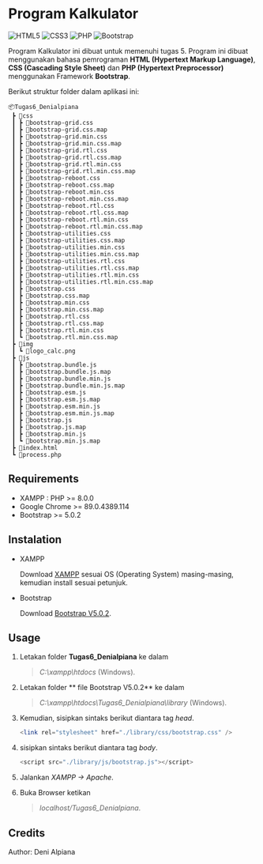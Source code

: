 # Program Kalkulator

<img alt="HTML5" src="https://img.shields.io/badge/html5%20-%23E34F26.svg?&style=for-the-badge&logo=html5&logoColor=white"/> 
<img alt="CSS3" src="https://img.shields.io/badge/css3%20-%231572B6.svg?&style=for-the-badge&logo=css3&logoColor=white"/>
<img alt="PHP" src="https://img.shields.io/badge/php-%23777BB4.svg?&style=for-the-badge&logo=php&logoColor=white"/>
<img alt="Bootstrap" src="https://img.shields.io/badge/bootstrap%20-%23563D7C.svg?&style=for-the-badge&logo=bootstrap&logoColor=white"/>

Program Kalkulator ini dibuat untuk memenuhi tugas 5. Program ini dibuat menggunakan bahasa pemrograman **HTML (Hypertext Markup Language)**, **CSS (Cascading Style Sheet)** dan **PHP (Hypertext Preprocessor)** menggunakan Framework **Bootstrap**.

Berikut struktur folder dalam aplikasi ini:

```
📦Tugas6_Denialpiana
 ┣ 📂css
 ┃ ┣ 📜bootstrap-grid.css
 ┃ ┣ 📜bootstrap-grid.css.map
 ┃ ┣ 📜bootstrap-grid.min.css
 ┃ ┣ 📜bootstrap-grid.min.css.map
 ┃ ┣ 📜bootstrap-grid.rtl.css
 ┃ ┣ 📜bootstrap-grid.rtl.css.map
 ┃ ┣ 📜bootstrap-grid.rtl.min.css
 ┃ ┣ 📜bootstrap-grid.rtl.min.css.map
 ┃ ┣ 📜bootstrap-reboot.css
 ┃ ┣ 📜bootstrap-reboot.css.map
 ┃ ┣ 📜bootstrap-reboot.min.css
 ┃ ┣ 📜bootstrap-reboot.min.css.map
 ┃ ┣ 📜bootstrap-reboot.rtl.css
 ┃ ┣ 📜bootstrap-reboot.rtl.css.map
 ┃ ┣ 📜bootstrap-reboot.rtl.min.css
 ┃ ┣ 📜bootstrap-reboot.rtl.min.css.map
 ┃ ┣ 📜bootstrap-utilities.css
 ┃ ┣ 📜bootstrap-utilities.css.map
 ┃ ┣ 📜bootstrap-utilities.min.css
 ┃ ┣ 📜bootstrap-utilities.min.css.map
 ┃ ┣ 📜bootstrap-utilities.rtl.css
 ┃ ┣ 📜bootstrap-utilities.rtl.css.map
 ┃ ┣ 📜bootstrap-utilities.rtl.min.css
 ┃ ┣ 📜bootstrap-utilities.rtl.min.css.map
 ┃ ┣ 📜bootstrap.css
 ┃ ┣ 📜bootstrap.css.map
 ┃ ┣ 📜bootstrap.min.css
 ┃ ┣ 📜bootstrap.min.css.map
 ┃ ┣ 📜bootstrap.rtl.css
 ┃ ┣ 📜bootstrap.rtl.css.map
 ┃ ┣ 📜bootstrap.rtl.min.css
 ┃ ┗ 📜bootstrap.rtl.min.css.map
 ┣ 📂img
 ┃ ┗ 📜logo_calc.png
 ┣ 📂js
 ┃ ┣ 📜bootstrap.bundle.js
 ┃ ┣ 📜bootstrap.bundle.js.map
 ┃ ┣ 📜bootstrap.bundle.min.js
 ┃ ┣ 📜bootstrap.bundle.min.js.map
 ┃ ┣ 📜bootstrap.esm.js
 ┃ ┣ 📜bootstrap.esm.js.map
 ┃ ┣ 📜bootstrap.esm.min.js
 ┃ ┣ 📜bootstrap.esm.min.js.map
 ┃ ┣ 📜bootstrap.js
 ┃ ┣ 📜bootstrap.js.map
 ┃ ┣ 📜bootstrap.min.js
 ┃ ┗ 📜bootstrap.min.js.map
 ┣ 📜index.html
 ┗ 📜process.php
```

## Requirements

* XAMPP : PHP >= 8.0.0
* Google Chrome >= 89.0.4389.114
* Bootstrap >= 5.0.2

## Instalation

* XAMPP

   Download [XAMPP](https://www.apachefriends.org/download.html) sesuai OS (Operating System) masing-masing, kemudian install sesuai petunjuk.

*  Bootstrap

   Download [Bootstrap V5.0.2](https://getbootstrap.com/docs/5.0/getting-started/download/).
   
## Usage

1. Letakan folder **Tugas6_Denialpiana** ke dalam 
    > *C:\xampp\htdocs*  (Windows).
2. Letakan folder ** file Bootstrap V5.0.2** ke dalam 
    > *C:\xampp\htdocs\Tugas6_Denialpiana\library*  (Windows).
   
3. Kemudian, sisipkan sintaks berikut diantara tag *head*.
    ```php
    <link rel="stylesheet" href="./library/css/bootstrap.css" />
    ```
4. sisipkan sintaks berikut diantara tag *body*.
    ```php
    <script src="./library/js/bootstrap.js"></script>
    ```
5. Jalankan *XAMPP -> Apache*.
6. Buka Browser ketikan 
   > *localhost/Tugas6_Denialpiana*.

## Credits

   Author: Deni Alpiana